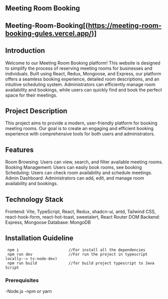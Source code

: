 ## Meeting Room Booking

## Meeting-Room-Booking[(https://meeting-room-booking-gules.vercel.app/)]

## Introduction

Welcome to our Meeting Room Booking platform! This website is designed to simplify the process of reserving meeting rooms for businesses and individuals. Built using React, Redux, Mongoose, and Express, our platform offers a seamless booking experience, detailed room descriptions, and an intuitive scheduling system. Administrators can efficiently manage room availability and bookings, while users can quickly find and book the perfect space for their meetings.

## Project Description

This project aims to provide a modern, user-friendly platform for booking meeting rooms. Our goal is to create an engaging and efficient booking experience with comprehensive tools for both users and administrators.

## Features

Room Browsing: Users can view, search, and filter available meeting rooms.
Booking Management: Users can easily book rooms, see booking
Scheduling: Users can check room availability and schedule meetings.
Admin Dashboard: Administrators can add, edit, and manage room availability and bookings.

## Technology Stack

Frontend: Vite, TypeScript, React, Redux, shadcn-ui, antd, Tailwind CSS, react-hook-form, react-hot-toast, sweetalert, React Router DOM
Backend: Express, Mongoose
Database: MongoDB

## Installation Guideline

```tsx
 npm i                      //For install all the dependencies
 npm run dev                //For run the project in typescript locally--> ts-node-dev)
 npm run build              //for build project typescript to Java Script

```

### Prerequisites

-Node.js
-npm or yarn

